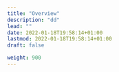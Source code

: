 ```yaml
---
title: "Overview"
description: "dd"
lead: ""
date: 2022-01-18T19:58:14+01:00
lastmod: 2022-01-18T19:58:14+01:00
draft: false

weight: 900
---
```

